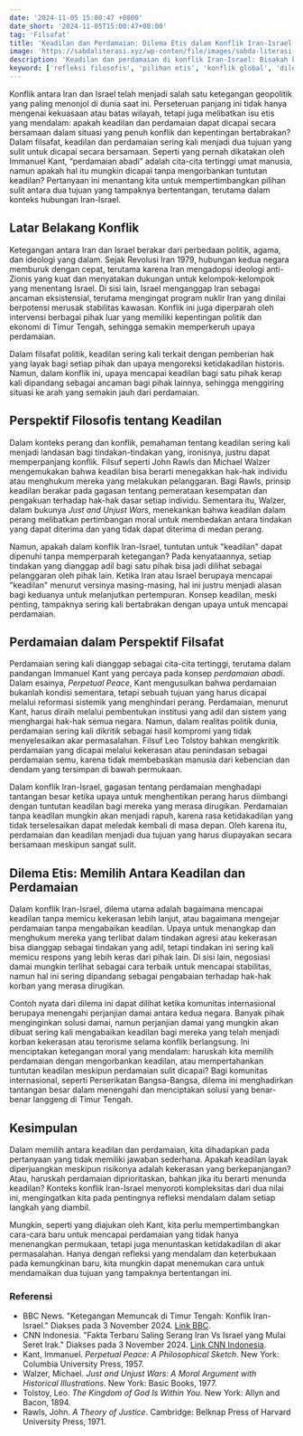 ```yaml
---
date: '2024-11-05 15:00:47 +0800'
date_short: '2024-11-05T15:00:47+08:00'
tag: 'Filsafat'
title: 'Keadilan dan Perdamaian: Dilema Etis dalam Konflik Iran-Israel'
image: 'https://sabdaliterasi.xyz/wp-conten/file/images/sabda-literasi-keadilan-dan-perdamaian-dilema-etis-dalam-konflik-iran-israel.jpg'
description: 'Keadilan dan perdamaian di konflik Iran-Israel: Bisakah kita memilih tanpa mengorbankan prinsip? Kita akan menelusuri dilema etis yang mendalam di tulisan ini.'
keyword: ['refleksi filosofis', 'pilihan etis', 'konflik global', 'dilema etis', 'kekerasan dan perdamaian', 'upaya internasional']
---
```

<p>Konflik antara Iran dan Israel telah menjadi salah satu ketegangan geopolitik yang paling menonjol di dunia saat ini. Perseteruan panjang ini tidak hanya mengenai kekuasaan atau batas wilayah, tetapi juga melibatkan isu etis yang mendalam: apakah keadilan dan perdamaian dapat dicapai secara bersamaan dalam situasi yang penuh konflik dan kepentingan bertabrakan? Dalam filsafat, keadilan dan perdamaian sering kali menjadi dua tujuan yang sulit untuk dicapai secara bersamaan. Seperti yang pernah dikatakan oleh Immanuel Kant, “perdamaian abadi” adalah cita-cita tertinggi umat manusia, namun apakah hal itu mungkin dicapai tanpa mengorbankan tuntutan keadilan? Pertanyaan ini menantang kita untuk mempertimbangkan pilihan sulit antara dua tujuan yang tampaknya bertentangan, terutama dalam konteks hubungan Iran-Israel.</p><h2>Latar Belakang Konflik</h2><p>Ketegangan antara Iran dan Israel berakar dari perbedaan politik, agama, dan ideologi yang dalam. Sejak Revolusi Iran 1979, hubungan kedua negara memburuk dengan cepat, terutama karena Iran mengadopsi ideologi anti-Zionis yang kuat dan menyatakan dukungan untuk kelompok-kelompok yang menentang Israel. Di sisi lain, Israel menganggap Iran sebagai ancaman eksistensial, terutama mengingat program nuklir Iran yang dinilai berpotensi merusak stabilitas kawasan. Konflik ini juga diperparah oleh intervensi berbagai pihak luar yang memiliki kepentingan politik dan ekonomi di Timur Tengah, sehingga semakin memperkeruh upaya perdamaian.</p><p>Dalam filsafat politik, keadilan sering kali terkait dengan pemberian hak yang layak bagi setiap pihak dan upaya mengoreksi ketidakadilan historis. Namun, dalam konflik ini, upaya mencapai keadilan bagi satu pihak kerap kali dipandang sebagai ancaman bagi pihak lainnya, sehingga menggiring situasi ke arah yang semakin jauh dari perdamaian.</p><h2>Perspektif Filosofis tentang Keadilan</h2><p>Dalam konteks perang dan konflik, pemahaman tentang keadilan sering kali menjadi landasan bagi tindakan-tindakan yang, ironisnya, justru dapat memperpanjang konflik. Filsuf seperti John Rawls dan Michael Walzer mengemukakan bahwa keadilan bisa berarti menegakkan hak-hak individu atau menghukum mereka yang melakukan pelanggaran. Bagi Rawls, prinsip keadilan berakar pada gagasan tentang pemerataan kesempatan dan pengakuan terhadap hak-hak dasar setiap individu. Sementara itu, Walzer, dalam bukunya <em>Just and Unjust Wars</em>, menekankan bahwa keadilan dalam perang melibatkan pertimbangan moral untuk membedakan antara tindakan yang dapat diterima dan yang tidak dapat diterima di medan perang.</p><p>Namun, apakah dalam konflik Iran-Israel, tuntutan untuk "keadilan" dapat dipenuhi tanpa memperparah ketegangan? Pada kenyataannya, setiap tindakan yang dianggap adil bagi satu pihak bisa jadi dilihat sebagai pelanggaran oleh pihak lain. Ketika Iran atau Israel berupaya mencapai "keadilan" menurut versinya masing-masing, hal ini justru menjadi alasan bagi keduanya untuk melanjutkan pertempuran. Konsep keadilan, meski penting, tampaknya sering kali bertabrakan dengan upaya untuk mencapai perdamaian.</p><h2>Perdamaian dalam Perspektif Filsafat</h2><p>Perdamaian sering kali dianggap sebagai cita-cita tertinggi, terutama dalam pandangan Immanuel Kant yang percaya pada konsep <em>perdamaian abadi</em>. Dalam esainya, <em>Perpetual Peace</em>, Kant mengusulkan bahwa perdamaian bukanlah kondisi sementara, tetapi sebuah tujuan yang harus dicapai melalui reformasi sistemik yang menghindari perang. Perdamaian, menurut Kant, harus diraih melalui pembentukan institusi yang adil dan sistem yang menghargai hak-hak semua negara. Namun, dalam realitas politik dunia, perdamaian sering kali dikritik sebagai hasil kompromi yang tidak menyelesaikan akar permasalahan. Filsuf Leo Tolstoy bahkan mengkritik perdamaian yang dicapai melalui kekerasan atau penindasan sebagai perdamaian semu, karena tidak membebaskan manusia dari kebencian dan dendam yang tersimpan di bawah permukaan.</p><p>Dalam konflik Iran-Israel, gagasan tentang perdamaian menghadapi tantangan besar ketika upaya untuk menghentikan perang harus diimbangi dengan tuntutan keadilan bagi mereka yang merasa dirugikan. Perdamaian tanpa keadilan mungkin akan menjadi rapuh, karena rasa ketidakadilan yang tidak terselesaikan dapat meledak kembali di masa depan. Oleh karena itu, perdamaian dan keadilan menjadi dua tujuan yang harus diupayakan secara bersamaan meskipun sangat sulit.</p><h2>Dilema Etis: Memilih Antara Keadilan dan Perdamaian</h2><p>Dalam konflik Iran-Israel, dilema utama adalah bagaimana mencapai keadilan tanpa memicu kekerasan lebih lanjut, atau bagaimana mengejar perdamaian tanpa mengabaikan keadilan. Upaya untuk menangkap dan menghukum mereka yang terlibat dalam tindakan agresi atau kekerasan bisa dianggap sebagai tindakan yang adil, tetapi tindakan ini sering kali memicu respons yang lebih keras dari pihak lain. Di sisi lain, negosiasi damai mungkin terlihat sebagai cara terbaik untuk mencapai stabilitas, namun hal ini sering dipandang sebagai pengabaian terhadap hak-hak korban yang merasa dirugikan.</p><p>Contoh nyata dari dilema ini dapat dilihat ketika komunitas internasional berupaya menengahi perjanjian damai antara kedua negara. Banyak pihak menginginkan solusi damai, namun perjanjian damai yang mungkin akan dibuat sering kali mengabaikan keadilan bagi mereka yang telah menjadi korban kekerasan atau terorisme selama konflik berlangsung. Ini menciptakan ketegangan moral yang mendalam: haruskah kita memilih perdamaian dengan mengorbankan keadilan, atau mempertahankan tuntutan keadilan meskipun perdamaian sulit dicapai? Bagi komunitas internasional, seperti Perserikatan Bangsa-Bangsa, dilema ini menghadirkan tantangan besar dalam menengahi dan menciptakan solusi yang benar-benar langgeng di Timur Tengah.</p><h2>Kesimpulan</h2><p>Dalam memilih antara keadilan dan perdamaian, kita dihadapkan pada pertanyaan yang tidak memiliki jawaban sederhana. Apakah keadilan layak diperjuangkan meskipun risikonya adalah kekerasan yang berkepanjangan? Atau, haruskah perdamaian diprioritaskan, bahkan jika itu berarti menunda keadilan? Konteks konflik Iran-Israel menyoroti kompleksitas dari dua nilai ini, mengingatkan kita pada pentingnya refleksi mendalam dalam setiap langkah yang diambil. </p><p>Mungkin, seperti yang diajukan oleh Kant, kita perlu mempertimbangkan cara-cara baru untuk mencapai perdamaian yang tidak hanya menenangkan permukaan, tetapi juga menuntaskan ketidakadilan di akar permasalahan. Hanya dengan refleksi yang mendalam dan keterbukaan pada kemungkinan baru, kita mungkin dapat menemukan cara untuk mendamaikan dua tujuan yang tampaknya bertentangan ini.</p><h3>Referensi</h3><ul><li>BBC News. "Ketegangan Memuncak di Timur Tengah: Konflik Iran-Israel." Diakses pada 3 November 2024. <a href="https://www.bbc.com/news/world-middle-east-68811276" target="_blank" rel="nofollow noopener noreferrer">Link BBC</a>.</li><li>CNN Indonesia. "Fakta Terbaru Saling Serang Iran Vs Israel yang Mulai Seret Irak." Diakses pada 3 November 2024. <a href="https://www.cnnindonesia.com/internasional/20241102074534-120-1162237/fakta-terbaru-saling-serang-iran-vs-israel-yang-mulai-seret-irak" target="_blank" rel="nofollow noopener noreferrer">Link CNN Indonesia</a>.</li><li>Kant, Immanuel. <em>Perpetual Peace: A Philosophical Sketch</em>. New York: Columbia University Press, 1957.</li><li>Walzer, Michael. <em>Just and Unjust Wars: A Moral Argument with Historical Illustrations</em>. New York: Basic Books, 1977.</li><li>Tolstoy, Leo. <em>The Kingdom of God Is Within You</em>. New York: Allyn and Bacon, 1894.</li><li>Rawls, John. <em>A Theory of Justice</em>. Cambridge: Belknap Press of Harvard University Press, 1971.</li></ul>

